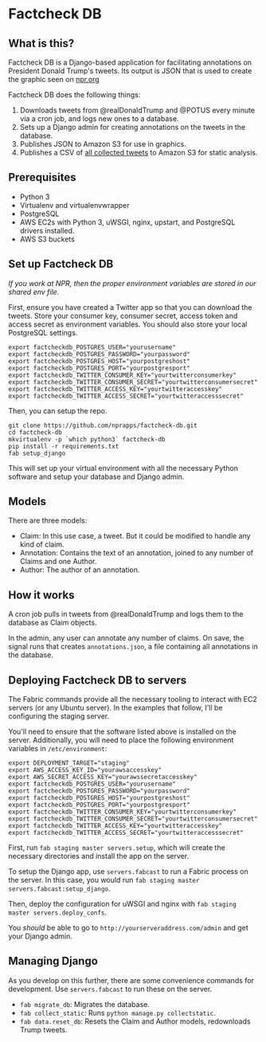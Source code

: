 # Factcheck DB

## What is this?

Factcheck DB is a Django-based application for facilitating annotations on President Donald Trump's tweets. Its output is JSON that is used to create the graphic seen on [npr.org](www.npr.org/2017/01/27/511216062/president-trumps-tweets-annotated)

Factcheck DB does the following things:

1. Downloads tweets from @realDonaldTrump and @POTUS every minute via a cron job, and logs new ones to a database.
2. Sets up a Django admin for creating annotations on the tweets in the database.
3. Publishes JSON to Amazon S3 for use in graphics.
4. Publishes a CSV of [all collected tweets](https://apps.npr.org/factcheck/tweets.csv) to Amazon S3 for static analysis.

## Prerequisites

- Python 3
- Virtualenv and virtualenvwrapper
- PostgreSQL
- AWS EC2s with Python 3, uWSGI, nginx, upstart, and PostgreSQL drivers installed.
- AWS S3 buckets

## Set up Factcheck DB

*If you work at NPR, then the proper environment variables are stored in our shared env file.*

First, ensure you have created a Twitter app so that you can download the tweets. Store your consumer key, consumer secret, access token and access secret as environment variables. You should also store your local PostgreSQL settings.

```
export factcheckdb_POSTGRES_USER="yourusername"
export factcheckdb_POSTGRES_PASSWORD="yourpassword"
export factcheckdb_POSTGRES_HOST="yourpostgreshost"
export factcheckdb_POSTGRES_PORT="yourpostgresport"
export factcheckdb_TWITTER_CONSUMER_KEY="yourtwitterconsumerkey"
export factcheckdb_TWITTER_CONSUMER_SECRET="yourtwitterconsumersecret"
export factcheckdb_TWITTER_ACCESS_KEY="yourtwitteraccesskey"
export factcheckdb_TWITTER_ACCESS_SECRET="yourtwitteraccesssecret"
```

Then, you can setup the repo.

```
git clone https://github.com/nprapps/factcheck-db.git
cd factcheck-db
mkvirtualenv -p `which python3` factcheck-db
pip install -r requirements.txt
fab setup_django
```

This will set up your virtual environment with all the necessary Python software and setup your database and Django admin.

## Models

There are three models:

- Claim: In this use case, a tweet. But it could be modified to handle any kind of claim.
- Annotation: Contains the text of an annotation, joined to any number of Claims and one Author.
- Author: The author of an annotation.

## How it works

A cron job pulls in tweets from @realDonaldTrump and logs them to the database as Claim objects.

In the admin, any user can annotate any number of claims. On save, the signal runs that creates `annotations.json`, a file containing all annotations in the database.

## Deploying Factcheck DB to servers

The Fabric commands provide all the necessary tooling to interact with EC2 servers (or any Ubuntu server). In the examples that follow, I'll be configuring the staging server.

You'll need to ensure that the software listed above is installed on the server. Additionally, you will need to place the following environment variables in `/etc/environment`:

```
export DEPLOYMENT_TARGET="staging"
export AWS_ACCESS_KEY_ID="yourawsaccesskey"
export AWS_SECRET_ACCESS_KEY="yourawssecretaccesskey"
export factcheckdb_POSTGRES_USER="yourusername"
export factcheckdb_POSTGRES_PASSWORD="yourpassword"
export factcheckdb_POSTGRES_HOST="yourpostgreshost"
export factcheckdb_POSTGRES_PORT="yourpostgresport"
export factcheckdb_TWITTER_CONSUMER_KEY="yourtwitterconsumerkey"
export factcheckdb_TWITTER_CONSUMER_SECRET="yourtwitterconsumersecret"
export factcheckdb_TWITTER_ACCESS_KEY="yourtwitteraccesskey"
export factcheckdb_TWITTER_ACCESS_SECRET="yourtwitteraccesssecret"
```

First, run `fab staging master servers.setup`, which will create the necessary directories and install the app on the server.

To setup the Django app, use `servers.fabcast` to run a Fabric process on the server. In this case, you would run `fab staging master servers.fabcast:setup_django`.

Then, deploy the configuration for uWSGI and nginx with `fab staging master servers.deploy_confs`.

You _should_ be able to go to `http://yourserveraddress.com/admin` and get your Django admin.

## Managing Django

As you develop on this further, there are some convenience commands for development. Use `servers.fabcast` to run these on the server.

- `fab migrate_db`: Migrates the database.
- `fab collect_static`: Runs `python manage.py collectstatic`.
- `fab data.reset_db`: Resets the Claim and Author models, redownloads Trump tweets.

